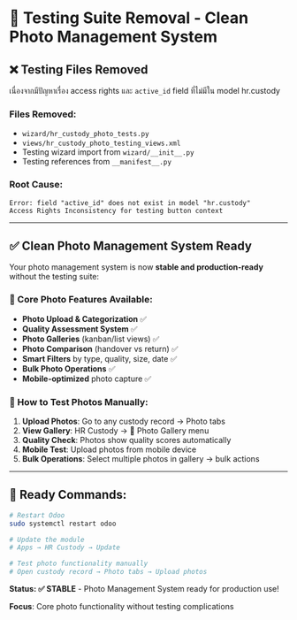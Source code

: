 # 🔄 Testing Suite Removal - Clean Photo Management System

## ❌ **Testing Files Removed**

เนื่องจากมีปัญหาเรื่อง access rights และ `active_id` field ที่ไม่มีใน model hr.custody

### **Files Removed:**
- `wizard/hr_custody_photo_tests.py` 
- `views/hr_custody_photo_testing_views.xml`
- Testing wizard import from `wizard/__init__.py`
- Testing references from `__manifest__.py`

### **Root Cause:**
```
Error: field "active_id" does not exist in model "hr.custody"
Access Rights Inconsistency for testing button context
```

---

## ✅ **Clean Photo Management System Ready**

Your photo management system is now **stable and production-ready** without the testing suite:

### **📸 Core Photo Features Available:**
- **Photo Upload & Categorization** ✅
- **Quality Assessment System** ✅  
- **Photo Galleries** (kanban/list views) ✅
- **Photo Comparison** (handover vs return) ✅
- **Smart Filters** by type, quality, size, date ✅
- **Bulk Photo Operations** ✅
- **Mobile-optimized** photo capture ✅

### **🎯 How to Test Photos Manually:**
1. **Upload Photos**: Go to any custody record → Photo tabs
2. **View Gallery**: HR Custody → 📸 Photo Gallery menu
3. **Quality Check**: Photos show quality scores automatically
4. **Mobile Test**: Upload photos from mobile device
5. **Bulk Operations**: Select multiple photos in gallery → bulk actions

---

## 🚀 **Ready Commands:**

```bash
# Restart Odoo
sudo systemctl restart odoo

# Update the module
# Apps → HR Custody → Update

# Test photo functionality manually
# Open custody record → Photo tabs → Upload photos
```

**Status: ✅ STABLE** - Photo Management System ready for production use!

**Focus**: Core photo functionality without testing complications